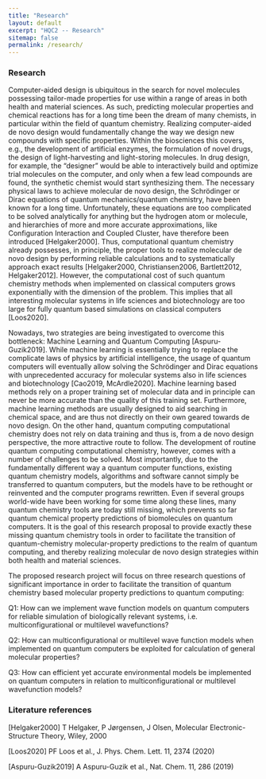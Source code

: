 ```yaml
---
title: "Research"
layout: default
excerpt: "HQC2 -- Research"
sitemap: false
permalink: /research/
---
```


### Research

Computer-aided design is ubiquitous in the search for novel molecules possessing tailor-made properties for use within a range of areas in both health and material sciences. As such, predicting molecular properties and chemical reactions has for a long time been the dream of many chemists, in particular within the field of quantum chemistry. Realizing computer-aided de novo design would fundamentally change the way we design new compounds with specific properties. Within the biosciences this covers, e.g., the development of artificial enzymes, the formulation of novel drugs, the design of light-harvesting and light-storing molecules. In drug design, for example, the “designer” would be able to interactively build and optimize trial molecules on the computer, and only when a few lead compounds are found, the synthetic chemist would start synthesizing them.
The necessary physical laws to achieve molecular de novo design, the Schrödinger or Dirac equations of quantum mechanics/quantum chemistry, have been known for a long time. Unfortunately, these equations are too complicated to be solved analytically for anything but the hydrogen atom or molecule, and hierarchies of more and more accurate approximations, like Configuration Interaction and Coupled Cluster, have therefore been introduced [Helgaker2000]. Thus, computational quantum chemistry already possesses, in principle, the proper tools to realize molecular de novo design by performing reliable calculations and to systematically approach exact results [Helgaker2000, Christiansen2006, Bartlett2012, Helgaker2012]. However, the computational cost of such quantum chemistry methods when implemented on classical computers grows exponentially with the dimension of the problem. This implies that all interesting molecular systems in life sciences and biotechnology are too large for fully quantum based simulations on classical computers [Loos2020].

Nowadays, two strategies are being investigated to overcome this bottleneck: Machine Learning and Quantum Computing [Aspuru-Guzik2019]. While machine learning is essentially trying to replace the complicate laws of physics by artificial intelligence, the usage of quantum computers will eventually allow solving the Schrödinger and Dirac equations with unprecedented accuracy for molecular systems also in life sciences and biotechnology [Cao2019, McArdle2020]. Machine learning based methods rely on a proper training set of molecular data and in principle can never be more accurate than the quality of this training set. Furthermore, machine learning methods are usually designed to aid searching in chemical space, and are thus not directly on their own geared towards de novo design. On the other hand, quantum computing computational chemistry does not rely on data training and thus is, from a de novo design perspective, the more attractive route to follow.
The development of routine quantum computing computational chemistry, however, comes with a number of challenges to be solved. Most importantly, due to the fundamentally different way a quantum computer functions, existing quantum chemistry models, algorithms and software cannot simply be transferred to quantum computers, but the models have to be rethought or reinvented and the computer programs rewritten. Even if several groups world-wide have been working for some time along these lines, many quantum chemistry tools are today still missing, which prevents so far quantum chemical property predictions of biomolecules on quantum computers.
It is the goal of this research proposal to provide exactly these missing quantum chemistry tools in order to facilitate the transition of quantum-chemistry molecular-property predictions to the realm of quantum computing, and thereby realizing molecular de novo design strategies within both health and material sciences.

The proposed research project will focus on three research questions of significant importance in order to facilitate the transition of quantum chemistry based molecular property predictions to quantum computing:

Q1: How can we implement wave function models on quantum computers for reliable simulation of biologically relevant systems, i.e. multiconfigurational or multilevel wavefunctions?

Q2: How can multiconfigurational or multilevel wave function models when implemented on quantum computers be exploited for calculation of general molecular properties?

Q3: How can efficient yet accurate environmental models be implemented on quantum computers in relation to multiconfigurational or multilevel wavefunction models?

### Literature references

[Helgaker2000] T Helgaker, P Jørgensen, J Olsen, Molecular Electronic-Structure Theory, Wiley, 2000

[Loos2020] PF Loos et al., J. Phys. Chem. Lett. 11, 2374 (2020)

[Aspuru-Guzik2019] A Aspuru-Guzik et al., Nat. Chem. 11, 286 (2019)
